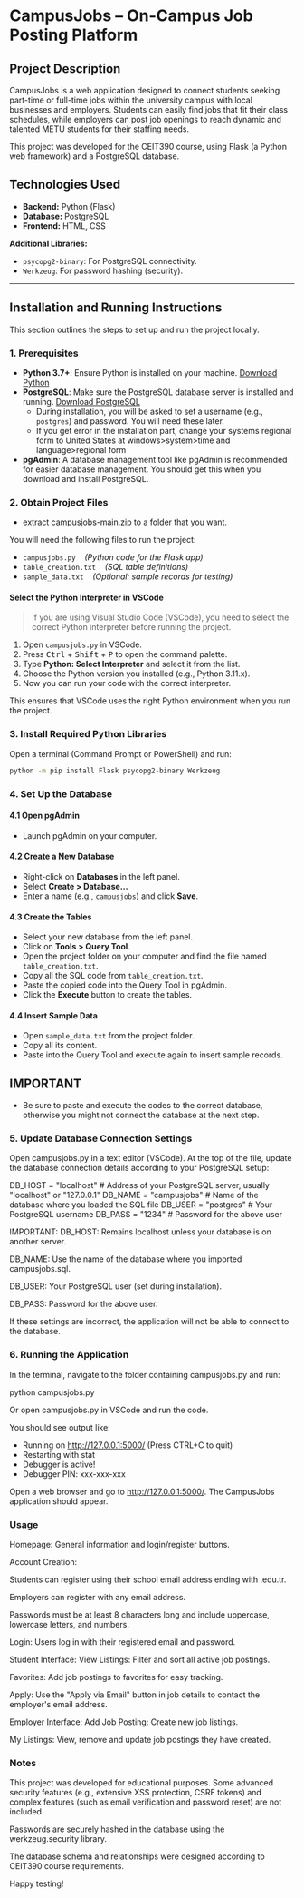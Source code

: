 # CampusJobs – On-Campus Job Posting Platform

## Project Description

CampusJobs is a web application designed to connect students seeking part-time or full-time jobs within the university campus with local businesses and employers. Students can easily find jobs that fit their class schedules, while employers can post job openings to reach dynamic and talented METU students for their staffing needs.

This project was developed for the CEIT390 course, using Flask (a Python web framework) and a PostgreSQL database.

## Technologies Used

- **Backend:** Python (Flask)
- **Database:** PostgreSQL
- **Frontend:** HTML, CSS

**Additional Libraries:**
- `psycopg2-binary`: For PostgreSQL connectivity.
- `Werkzeug`: For password hashing (security).

---

## Installation and Running Instructions

This section outlines the steps to set up and run the project locally.

### 1. Prerequisites

- **Python 3.7+**: Ensure Python is installed on your machine. [Download Python](https://www.python.org/downloads/)
- **PostgreSQL**: Make sure the PostgreSQL database server is installed and running. [Download PostgreSQL](https://www.enterprisedb.com/downloads/postgres-postgresql-downloads)
    - During installation, you will be asked to set a username (e.g., `postgres`) and password. You will need these later.
    - If you get error in the installation part, change your systems regional form to United States at windows>system>time and language>regional form
- **pgAdmin**: A database management tool like pgAdmin is recommended for easier database management. You should get this when you download and install PostgreSQL.

### 2. Obtain Project Files

- extract campusjobs-main.zip to a folder that you want.

You will need the following files to run the project:
- `campusjobs.py` &nbsp;&nbsp;&nbsp;*(Python code for the Flask app)*
- `table_creation.txt` &nbsp;&nbsp;&nbsp;*(SQL table definitions)*
- `sample_data.txt` &nbsp;&nbsp;&nbsp;*(Optional: sample records for testing)*

#### **Select the Python Interpreter in VSCode**

> If you are using Visual Studio Code (VSCode), you need to select the correct Python interpreter before running the project.

1. Open `campusjobs.py` in VSCode.
2. Press <kbd>Ctrl</kbd> + <kbd>Shift</kbd> + <kbd>P</kbd> to open the command palette.
3. Type **Python: Select Interpreter** and select it from the list.
4. Choose the Python version you installed (e.g., Python 3.11.x).
5. Now you can run your code with the correct interpreter.

This ensures that VSCode uses the right Python environment when you run the project.

### 3. Install Required Python Libraries

Open a terminal (Command Prompt or PowerShell) and run:
```bash
python -m pip install Flask psycopg2-binary Werkzeug
```

### 4. Set Up the Database

#### 4.1 Open pgAdmin
- Launch pgAdmin on your computer.

#### 4.2 Create a New Database
- Right-click on **Databases** in the left panel.
- Select **Create > Database...**
- Enter a name (e.g., `campusjobs`) and click **Save**.

#### 4.3 Create the Tables
- Select your new database from the left panel.
- Click on **Tools > Query Tool**.
- Open the project folder on your computer and find the file named `table_creation.txt`.
- Copy all the SQL code from `table_creation.txt`.
- Paste the copied code into the Query Tool in pgAdmin.
- Click the **Execute** button to create the tables.

#### 4.4 Insert Sample Data
- Open `sample_data.txt` from the project folder.
- Copy all its content.
- Paste into the Query Tool and execute again to insert sample records.

## IMPORTANT
- Be sure to paste and execute the codes to the correct database, otherwise you might not connect the database at the next step.


### 5. Update Database Connection Settings
Open campusjobs.py in a text editor (VSCode). At the top of the file, update the database connection details according to your PostgreSQL setup:

DB_HOST = "localhost"   # Address of your PostgreSQL server, usually "localhost" or "127.0.0.1"
DB_NAME = "campusjobs"  # Name of the database where you loaded the SQL file
DB_USER = "postgres"    # Your PostgreSQL username
DB_PASS = "1234"        # Password for the above user

IMPORTANT:
DB_HOST: Remains localhost unless your database is on another server.

DB_NAME: Use the name of the database where you imported campusjobs.sql.

DB_USER: Your PostgreSQL user (set during installation).

DB_PASS: Password for the above user.

If these settings are incorrect, the application will not be able to connect to the database.

### 6. Running the Application
In the terminal, navigate to the folder containing campusjobs.py and run:

python campusjobs.py

Or open campusjobs.py in VSCode and run the code.

You should see output like:

 * Running on http://127.0.0.1:5000/ (Press CTRL+C to quit)
 * Restarting with stat
 * Debugger is active!
 * Debugger PIN: xxx-xxx-xxx

Open a web browser and go to http://127.0.0.1:5000/. The CampusJobs application should appear.

### Usage
Homepage: General information and login/register buttons.

Account Creation:

Students can register using their school email address ending with .edu.tr.

Employers can register with any email address.

Passwords must be at least 8 characters long and include uppercase, lowercase letters, and numbers.

Login: Users log in with their registered email and password.

Student Interface:
View Listings: Filter and sort all active job postings.

Favorites: Add job postings to favorites for easy tracking.

Apply: Use the "Apply via Email" button in job details to contact the employer's email address.

Employer Interface:
Add Job Posting: Create new job listings.

My Listings: View, remove and update job postings they have created.

### Notes
This project was developed for educational purposes. Some advanced security features (e.g., extensive XSS protection, CSRF tokens) and complex features (such as email verification and password reset) are not included.

Passwords are securely hashed in the database using the werkzeug.security library.

The database schema and relationships were designed according to CEIT390 course requirements.

Happy testing!
